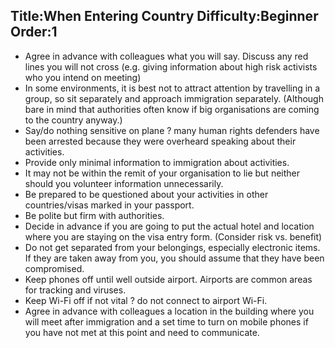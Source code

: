 Title:When Entering Country
Difficulty:Beginner
Order:1
---
*   Agree in advance with colleagues what you will say. Discuss any red lines you will not cross (e.g. giving information about high risk activists who you intend on meeting)
*   In some environments, it is best not to attract attention by travelling in a group, so sit separately and approach immigration separately. (Although bare in mind that authorities often know if big organisations are coming to the country anyway.)
*   Say/do nothing sensitive on plane ? many human rights defenders have been arrested because they were overheard speaking about their activities.
*   Provide only minimal information to immigration about activities.
*   It may not be within the remit of your organisation to lie but neither should you volunteer information unnecessarily.
*   Be prepared to be questioned about your activities in other countries/visas marked in your passport.
*   Be polite but firm with authorities.
*   Decide in advance if you are going to put the actual hotel and location where you are staying on the visa entry form. (Consider risk vs. benefit)
*   Do not get separated from your belongings, especially electronic items. If they are taken away from you, you should assume that they have been compromised.
*   Keep phones off until well outside airport. Airports are common areas for tracking and viruses.
*   Keep Wi-Fi off if not vital ? do not connect to airport Wi-Fi.
*   Agree in advance with colleagues a location in the building where you will meet after immigration and a set time to turn on mobile phones if you have not met at this point and need to communicate.